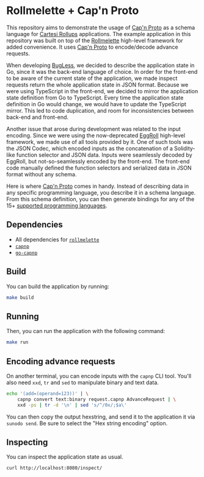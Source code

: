 # Rollmelette + Cap'n Proto

This repository aims to demonstrate the usage of [Cap'n Proto](https://capnproto.org) as a schema language for [Cartesi Rollups](https://cartesi.io/) applications.
The example application in this repository was built on top of the [Rollmelette](https://github.com/gligneul/rollmelette) high-level framework for added convenience.
It uses [Cap'n Proto](https://capnproto.org) to encode/decode advance requests.

When developing [BugLess](https://github.com/crypto-bug-hunters/bug-less), we decided to describe the application state in Go, since it was the back-end language of choice.
In order for the front-end to be aware of the current state of the application, we made inspect requests return the whole application state in JSON format.
Because we were using TypeScript in the front-end, we decided to mirror the application state definition from Go to TypeScript.
Every time the application state definition in Go would change, we would have to update the TypeScript mirror.
This led to code duplication, and room for inconsistencies between back-end and front-end.

Another issue that arose during development was related to the input encoding.
Since we were using the now-deprecated [EggRoll](https://github.com/gligneul/eggroll) high-level framework, we made use of all tools provided by it.
One of such tools was the JSON Codec, which encoded inputs as the concatenation of a Solidity-like function selector and JSON data.
Inputs were seamlessly decoded by EggRoll, but not-so-seamlessly encoded by the front-end.
The front-end code manually defined the function selectors and serialized data in JSON format without any schema.

Here is where [Cap'n Proto](https://capnproto.org) comes in handy.
Instead of describing data in any specific programming language, you describe it in a schema language.
From this schema definition, you can then generate bindings for any of the 15+ [supported programming languages](https://capnproto.org/otherlang.html).

## Dependencies

- All dependencies for [`rollmelette`](https://github.com/gligneul/rollmelette)
- [`capnp`](https://capnproto.org/install.html)
- [`go-capnp`](https://github.com/capnproto/go-capnp/blob/main/docs/Installation.md)

## Build

You can build the application by running:

```sh
make build
```

## Running

Then, you can run the application with the following command:

```sh
make run
```

## Encoding advance requests

On another terminal, you can encode inputs with the `capnp` CLI tool.
You'll also need `xxd`, `tr` and `sed` to manipulate binary and text data.

```sh
echo '(add=(operand=123))' | \
    capnp convert text:binary request.capnp AdvanceRequest | \
    xxd -ps | tr -d '\n' | sed 's/^/0x/;$a\'
```

You can then copy the output hexstring, and send it to the application it via `sunodo send`.
Be sure to select the "Hex string encoding" option.

## Inspecting

You can inspect the application state as usual.

```sh
curl http://localhost:8080/inspect/
```
